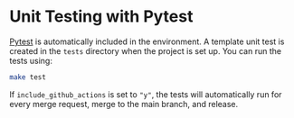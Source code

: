 # Unit Testing with Pytest

[Pytest](https://docs.pytest.org/en/7.1.x/) is automatically included in the environment. A template unit test is created in the `tests` directory when the project is set up. You can run the tests using:

```bash
make test
```

If `include_github_actions` is set to `"y"`, the tests will automatically run for every merge request, merge to the main branch, and release.
